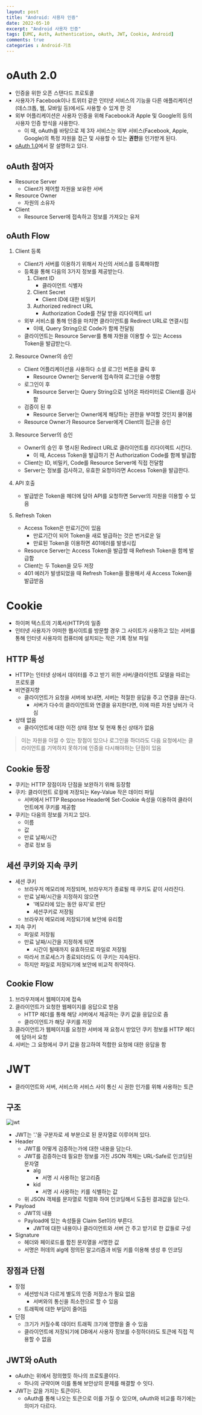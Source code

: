 ```yaml
---
layout: post
title: "Android: 사용자 인증"
date: 2022-05-10
excerpt: "Android 사용자 인증"
tags: [UMC, Auth, Authentication, oAuth, JWT, Cookie, Android]
comments: true
categories : Android-기초
---
```


# oAuth 2.0
- 인증을 위한 오픈 스탠다드 프로토콜
- 사용자가 Facebook이나 트위터 같은 인터넷 서비스의 기능을 다른 애플리케이션(데스크톱, 웹, 모바일 등)에서도 사용할 수 있게 한 것
- 외부 어플리케이션은 사용자 인증을 위해 Facebook과 Apple 및 Google의 등의 사용자 인증 방식을 사용한다.
    - 이 때, oAuth를 바탕으로 제 3자 서비스는 외부 서비스(Facebook, Apple, Google)의 특정 자원을 접근 및 사용할 수 있는 **권한**을 인가받게 된다.
- [oAuth 1.0](https://d2.naver.com/helloworld/24942)에서 잘 설명하고 있다.

## oAuth 참여자
- Resource Server
    - Client가 제어할 자원을 보유한 서버
- Resource Owner
    - 자원의 소유자
- Client
    - Resource Server에 접속하고 정보를 가져오는 유저

## oAuth Flow
1. Client 등록
    - Client가 서버를 이용하기 위해서 자신의 서비스를 등록해야함
    - 등록을 통해 다음의 3가지 정보를 제공받는다.
        1. Client ID
            - 클라이언트 식별자
        2. Client Secret
            - Client ID에 대한 비밀키
        3. Authorized redirect URL
            - Authorization Code를 전달 받을 리다이렉트 url
    - 외부 서비스를 통해 인증을 마치면 클라이언트를 Redirect URL로 연결시킴
        - 이때, Query String으로 Code가 함께 전달됨
    - 클라이언트는 Resource Server를 통해 자원을 이용할 수 있는 Access Token을 발급받는다.

2. Resource Owner의 승인
    - Client 어플리케이션을 사용하다 소셜 로그인 버튼을 클릭 후
        - Resource Owner는 Server에 접속하여 로그인을 수행함
    - 로그인이 후
        - Resource Server는 Query String으로 넘어온 파라미터로 Client를 검사함
    - 검증이 된 후
        - Resource Server는 Owner에게 해당하는 권한을 부여할 것인지 물어봄
    - Resource Owner가 Resource Server에게 Client의 접근을 승인

3. Resource Server의 승인
    - Owner의 승인 후 명시된 Redirect URL로 클라이언트를 리다이렉트 시킨다.
        - 이 때, Access Token을 발급하기 전 Authorization Code를 함께 발급함
    - Client는 ID, 비밀키, Code를 Resource Server에 직접 전달함
    - Server는 정보를 검사하고, 유효한 요청이라면 Access Token을 발급한다.

4. API 호출
    - 발급받은 Token을 헤더에 담아 API를 요청하면 Server의 자원을 이용할 수 있음

5. Refresh Token
    - Access Token은 만료기간이 있음
        - 만료기간이 되어 Token을 새로 발급하는 것은 번거로운 일
        - 만료된 Token을 이용하면 401에러를 발생시킴
    - Resource Server는 Access Token을 발급할 때 Refresh Token을 함께 발급함
    - Client는 두 Token을 모두 저장
    - 401 에러가 발생되었을 때 Refresh Token을 활용해서 새 Access Token을 발급받음

# Cookie
- 하이퍼 텍스트의 기록서(HTTP)의 일종
- 인터넷 사용자가 어떠한 웹사이트를 방문할 경우 그 사이트가 사용하고 있는 서버를 통해 인터넷 사용자의 컴퓨터에 설치되는 작은 기록 정보 파일

## HTTP 특성
- HTTP는 인터넷 상에서 데이터를 주고 받기 위한 서버/클라이언트 모델을 따르는 프로토콜
- 비연결지향
    - 클라이언트가 요청을 서버에 보내면, 서버는 적절한 응답을 주고 연결을 끊는다.
        - 서버가 다수의 클라이언트와 연결을 유지한다면, 이에 따른 자원 낭비가 극심
- 상태 없음
    - 클라이언트에 대한 이전 상태 정보 및 현재 통신 상태가 없음

> 이는 자원을 아낄 수 있는 장점이 있으나 로그인을 하더라도 다음 요청에서는 클라이언트를 기억하지 못하기에 인증을 다시해야하는 단점이 있음

## Cookie 등장
- 쿠키는 HTTP 장점이자 단점을 보완하기 위해 등장함
- 쿠키: 클라이언트 로컬에 저장되는 Key-Value 작은 데이터 파일
    - 서버에서 HTTP Response Header에 Set-Cookie 속성을 이용하여 클라이언트에게 쿠키를 제공함
- 쿠키는 다음의 정보를 가지고 있다.
    - 이름
    - 값
    - 만료 날짜/시간
    - 경로 정보 등

## 세션 쿠키와 지속 쿠키
- 세션 쿠키
    - 브라우저 메모리에 저장되며, 브라우저가 종료될 때 쿠키도 같이 사라진다.
    - 만료 날짜/시간을 지정하지 않으면
        - '메모리에 있는 동안 유지'로 판단
        - 세션쿠키로 저장됨
    - 브라우저 메모리에 저장되기에 보안에 유리함
- 지속 쿠키
    - 파일로 저장됨
    - 만료 날짜/시간을 지정하게 되면
        - 시간이 될때까지 유효하므로 파일로 저장됨
    - 따라서 프로세스가 종료되더라도 이 쿠키는 지속된다.
    - 하지만 파일로 저장되기에 보안에 비교적 취약하다.

## Cookie Flow
1. 브라우저에서 웹페이지에 접속
2. 클라이언트가 요청한 웹페이지를 응답으로 받음
    - HTTP 헤더를 통해 해당 서버에서 제공하는 쿠키 값을 응답으로 줌
    - 클라이언트가 해당 쿠키를 저장
3. 클라이언트가 웹페이지를 요청한 서버에 재 요청시 받았던 쿠키 정보를 HTTP 헤더에 담아서 요청
4. 서버는 그 요청에서 쿠키 값을 참고하여 적합한 요청에 대한 응답을 함

# JWT
- 클라이언트와 서버, 서비스와 서비스 사이 통신 시 권한 인가를 위해 사용하는 토큰

## 구조
![jwt](https://img1.daumcdn.net/thumb/R1280x0/?scode=mtistory2&fname=https%3A%2F%2Fblog.kakaocdn.net%2Fdn%2FBhjgi%2Fbtq2MznfraK%2FQqbfaNgxibAJgdUaFZiyg0%2Fimg.png)

- JWT는 '.'을 구분자로 세 부분으로 된 문자열로 이루어져 있다.
- Header
    - JWT를 어떻게 검증하는가에 대한 내용을 담는다.
    - JWT를 검증하는데 필요한 정보를 가진 JSON 객체는 URL-Safe로 인코딩된 문자열
        - alg
            - 서명 시 사용하는 알고리즘
        - kid
            - 서명 시 사용하는 키를 식별하는 값
    - 위 JSON 객체를 문자열로 직렬화 하여 인코딩해서 도출된 결과값을 담는다.
- Payload
    - JWT의 내용
    - Payload에 있는 속성들을 Claim Set이라 부른다.
        - JWT에 대한 내용이나 클라이언트와 서버 간 주고 받기로 한 값들로 구성
- Signature
    - 헤더와 페이로드를 합친 문자열을 서명한 값
    - 서명은 허데의 alg에 정의된 알고리즘과 비밀 키를 이용해 생성 후 인코딩

## 장점과 단점
- 장점
    - 세션방식과 다르게 별도의 인증 저장소가 필요 없음
        - 서버와의 통신을 최소한으로 할 수 있음
    - 트래픽에 대한 부담이 줄어듬
- 단점
    - 크기가 커질수록 데이터 트래픽 크기에 영향을 줄 수 있음
    - 클라이언트에 저장되기에 DB에서 사용자 정보를 수정하더라도 토큰에 직접 적용할 수 없음

## JWT와 oAuth
- oAuth는 위에서 정의했듯 하나의 프로토콜이다.
    - 하나의 규약이며 이를 통해 보안상의 문제를 해결할 수 잇다.
- JWT는 값을 가지는 토큰이다.
    - oAuth를 통해 나오는 토큰으로 이를 가질 수 있으며, oAuth와 비교를 하기에는 의미가 다르다.
